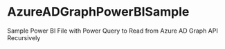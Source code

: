 # AzureADGraphPowerBISample
Sample Power BI File with Power Query to Read from Azure AD Graph API Recursively
